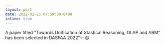 ```yaml
---
layout: post
date: 2022-02-25 07:59:00-0400
inline: true
---
```


A paper titled "Towards Unification of Stastical Reasoning, OLAP and ARM" has been selected in DASFAA 2022":sparkles: :smile:
